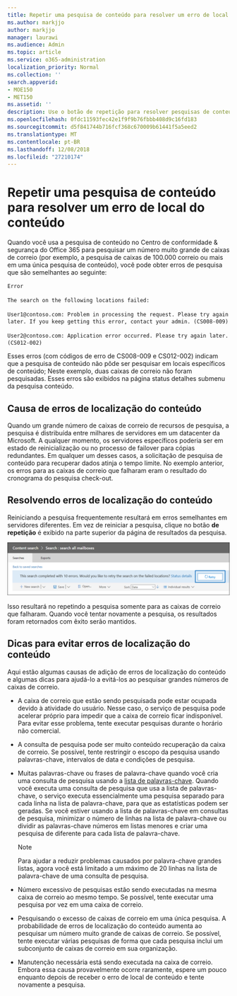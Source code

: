 ```yaml
---
title: Repetir uma pesquisa de conteúdo para resolver um erro de local do conteúdo
ms.author: markjjo
author: markjjo
manager: laurawi
ms.audience: Admin
ms.topic: article
ms.service: o365-administration
localization_priority: Normal
ms.collection: ''
search.appverid:
- MOE150
- MET150
ms.assetid: ''
description: Use o botão de repetição para resolver pesquisas de conteúdo que possuem erros de localização do conteúdo.
ms.openlocfilehash: 0fdc11593fec42e1f9f9b76fbbb408d9c16fd183
ms.sourcegitcommit: d5f841744b716fcf368c670009b61441f5a5eed2
ms.translationtype: MT
ms.contentlocale: pt-BR
ms.lasthandoff: 12/08/2018
ms.locfileid: "27210174"
---
```

# <a name="retry-a-content-search-to-resolve-a-content-location-error"></a>Repetir uma pesquisa de conteúdo para resolver um erro de local do conteúdo

Quando você usa a pesquisa de conteúdo no Centro de conformidade & segurança do Office 365 para pesquisar um número muito grande de caixas de correio (por exemplo, a pesquisa de caixas de 100.000 correio ou mais em uma única pesquisa de conteúdo), você pode obter erros de pesquisa que são semelhantes ao seguinte:

```
Error

The search on the following locations failed:

User1@contoso.com: Problem in processing the request. Please try again later. If you keep getting this error, contact your admin. (CS008-009)

User2@contoso.com: Application error occurred. Please try again later. (CS012-002)
```

Esses erros (com códigos de erro de CS008-009 e CS012-002) indicam que a pesquisa de conteúdo não pôde ser pesquisar em locais específicos de conteúdo; Neste exemplo, duas caixas de correio não foram pesquisadas. Esses erros são exibidos na página status detalhes submenu da pesquisa conteúdo.

## <a name="cause-of-content-location-errors"></a>Causa de erros de localização do conteúdo

Quando um grande número de caixas de correio de recursos de pesquisa, a pesquisa é distribuída entre milhares de servidores em um datacenter da Microsoft. A qualquer momento, os servidores específicos poderia ser em estado de reinicialização ou no processo de failover para cópias redundantes. Em qualquer um desses casos, a solicitação de pesquisa de conteúdo para recuperar dados atinja o tempo limite. No exemplo anterior, os erros para as caixas de correio que falharam eram o resultado do cronograma do pesquisa check-out.

## <a name="resolving-content-location-errors"></a>Resolvendo erros de localização do conteúdo

Reiniciando a pesquisa frequentemente resultará em erros semelhantes em servidores diferentes. Em vez de reiniciar a pesquisa, clique no botão **de repetição** é exibido na parte superior da página de resultados da pesquisa.

![Clique no botão de repetição para resolver erros do local do conteúdo](media/retrycontentsearch3.png)

Isso resultará no repetindo a pesquisa somente para as caixas de correio que falharam. Quando você tentar novamente a pesquisa, os resultados foram retornados com êxito serão mantidos.

## <a name="tips-to-avoid-content-location-errors"></a>Dicas para evitar erros de localização do conteúdo

Aqui estão algumas causas de adição de erros de localização do conteúdo e algumas dicas para ajudá-lo a evitá-los ao pesquisar grandes números de caixas de correio.

- A caixa de correio que estão sendo pesquisada pode estar ocupada devido à atividade do usuário. Nesse caso, o serviço de pesquisa pode acelerar próprio para impedir que a caixa de correio ficar indisponível. Para evitar esse problema, tente executar pesquisas durante o horário não comercial.

- A consulta de pesquisa pode ser muito conteúdo recuperação da caixa de correio. Se possível, tente restringir o escopo da pesquisa usando palavras-chave, intervalos de data e condições de pesquisa.

- Muitas palavras-chave ou frases de palavra-chave quando você cria uma consulta de pesquisa usando a [lista de palavras-chave](view-keyword-statistics-for-content-search.md#get-keyword-statistics-for-content-searches). Quando você executa uma consulta de pesquisa que usa a lista de palavras-chave, o serviço executa essencialmente uma pesquisa separado para cada linha na lista de palavra-chave, para que as estatísticas podem ser geradas. Se você estiver usando a lista de palavras-chave em consultas de pesquisa, minimizar o número de linhas na lista de palavra-chave ou dividir as palavras-chave números em listas menores e criar uma pesquisa de diferente para cada lista de palavra-chave.

  > [!NOTE]
  > Para ajudar a reduzir problemas causados por palavra-chave grandes listas, agora você está limitado a um máximo de 20 linhas na lista de palavra-chave de uma consulta de pesquisa.

- Número excessivo de pesquisas estão sendo executadas na mesma caixa de correio ao mesmo tempo. Se possível, tente executar uma pesquisa por vez em uma caixa de correio.

- Pesquisando o excesso de caixas de correio em uma única pesquisa. A probabilidade de erros de localização do conteúdo aumenta ao pesquisar um número muito grande de caixas de correio. Se possível, tente executar várias pesquisas de forma que cada pesquisa inclui um subconjunto de caixas de correio em sua organização.

- Manutenção necessária está sendo executada na caixa de correio. Embora essa causa provavelmente ocorre raramente, espere um pouco enquanto depois de receber o erro de local de conteúdo e tente novamente a pesquisa.
